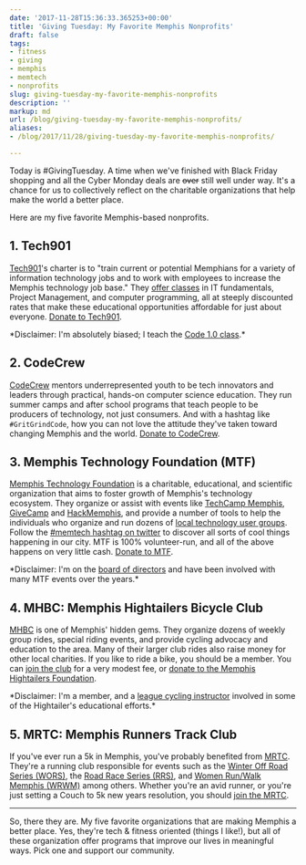 ```yaml
---
date: '2017-11-28T15:36:33.365253+00:00'
title: 'Giving Tuesday: My Favorite Memphis Nonprofits'
draft: false
tags:
- fitness
- giving
- memphis
- memtech
- nonprofits
slug: giving-tuesday-my-favorite-memphis-nonprofits
description: ''
markup: md
url: /blog/giving-tuesday-my-favorite-memphis-nonprofits/
aliases:
- /blog/2017/11/28/giving-tuesday-my-favorite-memphis-nonprofits/

---
```


Today is #GivingTuesday. A time when we've finished with Black Friday shopping and all the Cyber Monday deals are ~~over~~ still well under way. It's a chance for us to collectively reflect on the charitable organizations that help make the world a better place.



Here are my five favorite Memphis-based nonprofits.


## 1. Tech901

[Tech901](http://tech901.org)'s charter is to "train current or potential Memphians for a variety of information technology jobs and to work with employees to increase the Memphis technology job base." They [offer classes](http://tech901.org/courses-list/) in IT fundamentals, Project Management, and computer programming, all at steeply discounted rates that make these educational opportunities affordable for just about everyone. [Donate to Tech901](https://squareup.com/store/tech901). 

\*Disclaimer: I'm absolutely biased; I teach the [Code 1.0 class](http://tech901.org/course/code/).\*

## 2. CodeCrew

[CodeCrew](https://www.code-crew.org/) mentors underrepresented youth to be tech innovators and leaders through practical, hands-on computer science education. They run summer camps and after school programs that teach people to be producers of technology, not just consumers. And with a hashtag like `#GritGrindCode`, how you can not love the attitude they've taken toward changing Memphis and the world. [Donate to CodeCrew](https://www.generosity.com/education-fundraising/codecrew).

## 3. Memphis Technology Foundation (MTF)

[Memphis Technology Foundation](http://www.memphistechnology.org/) is a charitable, educational, and scientific organization that aims to foster growth of Memphis's technology ecosystem. They organize or assist with events like [TechCamp Memphis](http://www.techcampmemphis.org/), [GiveCamp](http://www.givecampmemphis.org/) and [HackMemphis](http://www.hackmemphis.com/), and provide a number of tools to help the individuals who organize and run dozens of [local technology user groups](http://www.memphistechnology.org/user-groups/). Follow the [#memtech hashtag on twitter](https://twitter.com/search?q=%23memtech&src=typd) to discover all sorts of cool things happening in our city. MTF is 100% volunteer-run, and all of the above happens on very little cash. [Donate to MTF](http://www.memphistechnology.org/donate/). 

\*Disclaimer: I'm on the [board of directors](http://www.memphistechnology.org/about/board/) and have been involved with many MTF events over the years.\*

## 4. MHBC: Memphis Hightailers Bicycle Club 

[MHBC](http://www.memphishightailers.com/) is one of Memphis' hidden gems. They organize dozens of weekly group rides, special riding events, and provide cycling advocacy and education to the area. Many of their larger club rides also raise money for other local charities. If you like to ride a bike, you should be a member. You can [join the club](http://www.memphishightailers.com/content.aspx?page\_id=22&club\_id=631861&module\_id=182386) for a very modest fee, or [donate to the Memphis Hightailers Foundation](http://www.memphishightailers.com/content.aspx?page\_id=301&club\_id=631861&actr=3). 

\*Disclaimer: I'm a member, and a [league cycling instructor](https://www.bikeleague.org/content/become-instructor) involved in some of the Hightailer's educational efforts.\*

## 5. MRTC: Memphis Runners Track Club

If you've ever run a 5k in Memphis, you've probably benefited from [MRTC](http://memphisrunners.com). They're a running club responsible for events such as the [Winter Off Road Series (WORS)](http://wintercc.racesonline.com/), the [Road Race Series (RRS)](http://rrs.racesonline.com/), and [Women Run/Walk Memphis (WRWM)](http://womenrunwalkmemphis.com/) among others. Whether you're an avid runner, or you're just setting a Couch to 5k new years resolution, you should [join the MRTC](https://memphisrunners.racesonline.com/join-renew-mrtc).

----

So, there they are. My five favorite organizations that are making Memphis a better place. Yes, they're tech & fitness oriented (things I like!), but all of these organization offer programs that improve our lives in meaningful ways. Pick one and support our community.